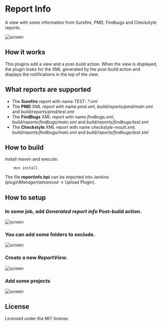# Report Info

A view with some information from Surefire, PMD, Findbugs and Checkstyle reports.

![screen](https://github.com/gcolin/report-info/raw/master/screen.png)

## How it works

This plugins add a view and a post-build action. When the view is displayed, the plugin looks for the XML generated by the post-build action and displays the notifications in the top of the view.

## What reports are supported

* The **Surefire** report with name *TEST-.&#42;\.xml*
* The **PMD** XML report with name *pmd.xml*, *build/reports/pmd/main.xml* and *build/reports/pmd/test.xml*
* The **FindBugs** XML report with name *findbugs.xml*, *build/reports/findbugs/main.xml* and *build/reports/findbugs/test.xml*
* The **Checkstyle** XML report with name *checkstyle-result.xml*, *build/reports/findbugs/main.xml* and *build/reports/findbugs/test.xml*

## How to build

Install maven and execute:

```
    mvn install
```

The file **reportinfo.hpi** can be imported into Jenkins (*pluginManager/advanced* -> Upload Plugin). 

## How to setup

### In some job, add *Generated report info* Post-build action.
![screen](https://github.com/gcolin/report-info/raw/master/config1.png)

### You can add some folders to exclude.
![screen](https://github.com/gcolin/report-info/raw/master/config2.png)

### Create a new *ReportView*.
![screen](https://github.com/gcolin/report-info/raw/master/config3.png)

### Add some projects
![screen](https://github.com/gcolin/report-info/raw/master/config4.png)
 
## License

Licensed under the MIT license.
